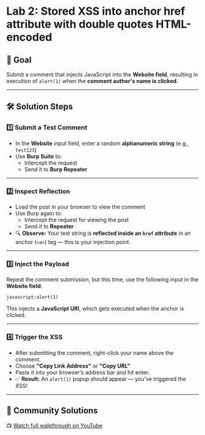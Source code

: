 # Lab 2: Stored XSS into anchor href attribute with double quotes HTML-encoded

## 🎯 Goal

Submit a comment that injects JavaScript into the **Website field**, resulting in execution of `alert(1)` when the **comment author's name is clicked**.

---

## 🛠️ Solution Steps

### 1️⃣ Submit a Test Comment

- In the **Website** input field, enter a random **alphanumeric string** (e.g., `test123`)
- Use **Burp Suite** to:
    - Intercept the request
    - Send it to **Burp Repeater**

---

### 2️⃣ Inspect Reflection

- Load the post in your browser to view the comment
- Use Burp again to:
    - Intercept the request for viewing the post
    - Send it to **Repeater**
- 🔍 **Observe:** Your test string is **reflected inside an `href` attribute** in an anchor (`<a>`) tag — this is your injection point.

---

### 3️⃣ Inject the Payload

Repeat the comment submission, but this time, use the following input in the **Website field**:

```
javascript:alert(1)
```

This injects a **JavaScript URI**, which gets executed when the anchor is clicked.

---

### 4️⃣ Trigger the XSS

- After submitting the comment, right-click your name above the comment.
- Choose **"Copy Link Address"** or **"Copy URL"**
- Paste it into your browser’s address bar and hit enter.
- ✅ **Result:** An `alert(1)` popup should appear — you've triggered the XSS!

---

## 🎥 Community Solutions

📺 [Watch full walkthrough on YouTube](https://youtu.be/3jFVfS9BsDc)